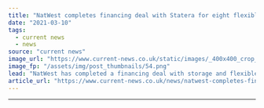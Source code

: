 ```yaml
---
title: "NatWest completes financing deal with Statera for eight flexible energy projects"
date: "2021-03-10"
tags: 
  - current news
  - news
source: "current news"
image_url: "https://www.current-news.co.uk/static/images/_400x400_crop_center-center/Creyke-Beck-battery-storage-site-credit-NatWestStatera-Energy.png"
image_fp: "/assets/img/post_thumbnails/54.png"
lead: "​NatWest has completed a financing deal with storage and flexible generation company Statera Energy to support eight new projects in the UK."
article_url: "https://www.current-news.co.uk/news/natwest-completes-financing-deal-with-statera-for-eight-flexible-energy-projects?utm_source=rss-feeds&utm_medium=rss&utm_campaign=rss"
---
```


---
